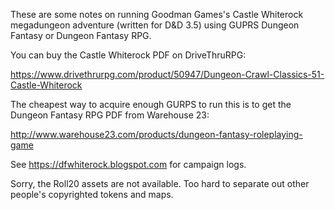 These are some notes on running Goodman Games's Castle Whiterock megadungeon
adventure (written for D&D 3.5) using GUPRS Dungeon Fantasy or Dungeon Fantasy
RPG.

You can buy the Castle Whiterock PDF on DriveThruRPG:

https://www.drivethrurpg.com/product/50947/Dungeon-Crawl-Classics-51-Castle-Whiterock

The cheapest way to acquire enough GURPS to run this is to get the
Dungeon Fantasy RPG PDF from Warehouse 23:

http://www.warehouse23.com/products/dungeon-fantasy-roleplaying-game

See https://dfwhiterock.blogspot.com for campaign logs.

Sorry, the Roll20 assets are not available.  Too hard to separate out other
people's copyrighted tokens and maps.
